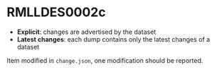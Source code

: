 # RMLLDES0002c

- **Explicit**: changes are advertised by the dataset
- **Latest changes**: each dump contains only the latest changes of a dataset

Item modified in `change.json`, one modification should be reported.
